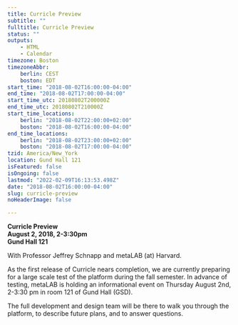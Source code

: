 ```yaml
---
title: Curricle Preview
subtitle: ""
fulltitle: Curricle Preview
status: ""
outputs:
    - HTML
    - Calendar
timezone: Boston
timezoneAbbr:
    berlin: CEST
    boston: EDT
start_time: "2018-08-02T16:00:00-04:00"
end_time: "2018-08-02T17:00:00-04:00"
start_time_utc: 20180802T200000Z
end_time_utc: 20180802T210000Z
start_time_locations:
    berlin: "2018-08-02T22:00:00+02:00"
    boston: "2018-08-02T16:00:00-04:00"
end_time_locations:
    berlin: "2018-08-02T23:00:00+02:00"
    boston: "2018-08-02T17:00:00-04:00"
tzid: America/New_York
location: Gund Hall 121
isFeatured: false
isOngoing: false
lastmod: "2022-02-09T16:13:53.498Z"
date: "2018-08-02T16:00:00-04:00"
slug: curricle-preview
noHeaderImage: false

---
```

**Curricle Preview<br />
August 2, 2018, 2-3:30pm<br />
Gund Hall 121**

With Professor Jeffrey Schnapp and metaLAB (at) Harvard.

As the first release of Curricle nears completion,  we are currently preparing for a large scale test of the platform during the fall semester. In advance of testing, metaLAB is holding an informational event on Thursday August 2nd, 2-3:30 pm in room 121 of Gund Hall (GSD).

The full development and design team will be there to walk you through the platform, to describe future plans, and to answer questions.